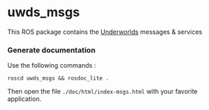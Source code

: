 # uwds_msgs
This ROS package contains the [Underworlds](https://github.com/underworlds-robot/uwds) messages &amp; services

### Generate documentation
Use the following commands :

`roscd uwds_msgs && rosdoc_lite . `

Then open the file `./doc/html/index-msgs.html` with your favorite application.
